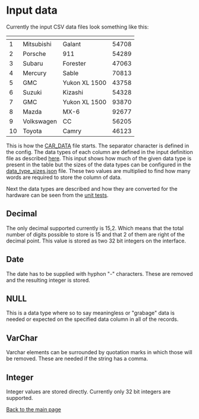 # Input data

Currently the input CSV data files look something like this:

[]()  |[]()  |[]() |[]() 
-|-|-|-
1|Mitsubishi|Galant|54708
2|Porsche|911|54289
3|Subaru|Forester|47063
4|Mercury|Sable|70813
5|GMC|Yukon XL 1500|43758
6|Suzuki|Kizashi|54328
7|GMC|Yukon XL 1500|93870
8|Mazda|MX-6|92677
9|Volkswagen|CC|56205
10|Toyota|Camry|46123

This is how the [CAR_DATA](../resources/data/CAR_DATA.csv) file starts. The separator character is defined in the config. The data types of each column are defined in the input definition file as described [here](./program_input.md). This input shows how much of the given data type is present in the table but the sizes of the data types can be configured in the [data_type_sizes.json](../resources/data_type_sizes.json) file. These two values are multiplied to find how many words are required to store the column of data.

Next the data types are described and how they are converted for the hardware can be seen from the [unit tests](../tests/types_converter_test.cpp).

## Decimal

The only decimal supported currently is 15,2. Which means that the total number of digits possible to store is 15 and that 2 of them are right of the decimal point. This value is stored as two 32 bit integers on the interface.

## Date

The date has to be supplied with hyphon "-" characters. These are removed and the resulting integer is stored.

## NULL

This is a data type where so to say meaningless or "grabage" data is needed or expected on the specified data column in all of the records.

## VarChar

Varchar elements can be surrounded by quotation marks in which those will be removed. These are needed if the string has a comma. 

## Integer

Integer values are stored directly. Currently only 32 bit integers are supported.


[Back to the main page](./README.md)